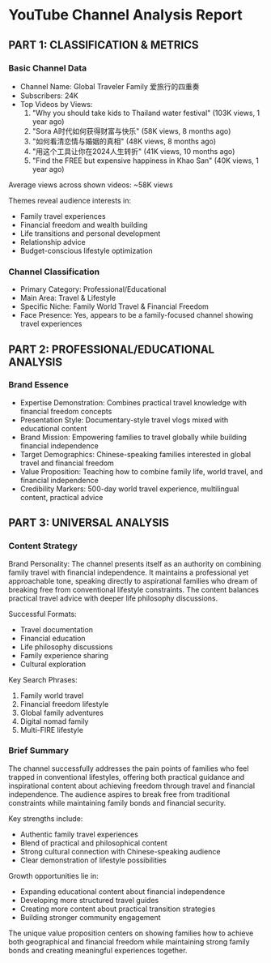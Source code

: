 # YouTube Channel Analysis Report

## PART 1: CLASSIFICATION & METRICS

### Basic Channel Data
- Channel Name: Global Traveler Family 爱旅行的四重奏
- Subscribers: 24K
- Top Videos by Views:
  1. "Why you should take kids to Thailand water festival" (103K views, 1 year ago)
  2. "Sora A时代如何获得财富与快乐" (58K views, 8 months ago)
  3. "如何看清恋情与婚姻的真相" (48K views, 8 months ago)
  4. "用这个工具让你在2024人生转折" (41K views, 10 months ago)
  5. "Find the FREE but expensive happiness in Khao San" (40K views, 1 year ago)

Average views across shown videos: ~58K views

Themes reveal audience interests in:
- Family travel experiences
- Financial freedom and wealth building
- Life transitions and personal development
- Relationship advice
- Budget-conscious lifestyle optimization

### Channel Classification
- Primary Category: Professional/Educational
- Main Area: Travel & Lifestyle
- Specific Niche: Family World Travel & Financial Freedom
- Face Presence: Yes, appears to be a family-focused channel showing travel experiences

## PART 2: PROFESSIONAL/EDUCATIONAL ANALYSIS

### Brand Essence
- Expertise Demonstration: Combines practical travel knowledge with financial freedom concepts
- Presentation Style: Documentary-style travel vlogs mixed with educational content
- Brand Mission: Empowering families to travel globally while building financial independence
- Target Demographics: Chinese-speaking families interested in global travel and financial freedom
- Value Proposition: Teaching how to combine family life, world travel, and financial independence
- Credibility Markers: 500-day world travel experience, multilingual content, practical advice

## PART 3: UNIVERSAL ANALYSIS

### Content Strategy
Brand Personality:
The channel presents itself as an authority on combining family travel with financial independence. It maintains a professional yet approachable tone, speaking directly to aspirational families who dream of breaking free from conventional lifestyle constraints. The content balances practical travel advice with deeper life philosophy discussions.

Successful Formats:
- Travel documentation
- Financial education
- Life philosophy discussions
- Family experience sharing
- Cultural exploration

Key Search Phrases:
1. Family world travel
2. Financial freedom lifestyle
3. Global family adventures
4. Digital nomad family
5. Multi-FIRE lifestyle

### Brief Summary
The channel successfully addresses the pain points of families who feel trapped in conventional lifestyles, offering both practical guidance and inspirational content about achieving freedom through travel and financial independence. The audience aspires to break free from traditional constraints while maintaining family bonds and financial security.

Key strengths include:
- Authentic family travel experiences
- Blend of practical and philosophical content
- Strong cultural connection with Chinese-speaking audience
- Clear demonstration of lifestyle possibilities

Growth opportunities lie in:
- Expanding educational content about financial independence
- Developing more structured travel guides
- Creating more content about practical transition strategies
- Building stronger community engagement

The unique value proposition centers on showing families how to achieve both geographical and financial freedom while maintaining strong family bonds and creating meaningful experiences together.